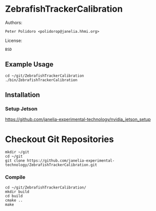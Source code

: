 # ZebrafishTrackerCalibration

Authors:

    Peter Polidoro <polidorop@janelia.hhmi.org>

License:

    BSD

## Example Usage

```shell
cd ~/git/ZebrafishTrackerCalibration
./bin/ZebrafishTrackerCalibration
```

## Installation

### Setup Jetson

<https://github.com/janelia-experimental-technology/nvidia_jetson_setup>

# Checkout Git Repositories

```shell
mkdir ~/git
cd ~/git
git clone https://github.com/janelia-experimental-technology/ZebrafishTrackerCalibration.git
```

### Compile

```shell
cd ~/git/ZebrafishTrackerCalibration/
mkdir build
cd build
cmake ..
make
```
